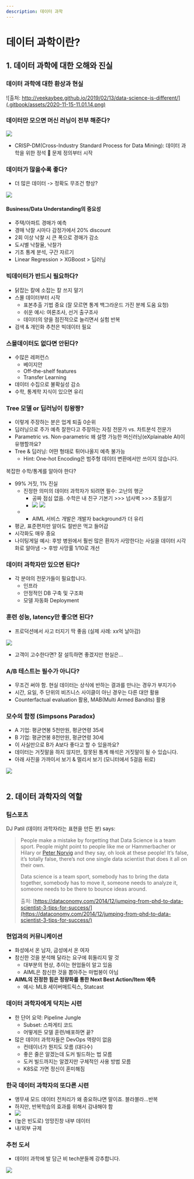 ```yaml
---
description: 데이터 과학
---
```


# 데이터 과학이란?

## 1. 데이터 과학에 대한 오해와 진실

### 데이터 과학에 대한 환상과 현실

![&#xCD9C;&#xCC98;: http://veekaybee.github.io/2019/02/13/data-science-is-different/](.gitbook/assets/2020-11-15-11.01.14.png)

### 데이터만 모으면 머신 러닝이 전부 해준다?

![](.gitbook/assets/basic.png)

* CRISP-DM\(Cross-Industry Standard Process for Data Mining\): 데이터 과학을 위한 정석  문제 정의부터 시작

### 데이터가 많을수록 좋다?

* 더 많은 데이터 -&gt; 정확도 무조건 향상?

![](.gitbook/assets/law.png)

#### Business/Data Understanding의 중요성

* 주택/아파트 경매가 예측
* 경매 낙찰 시마다 감정가에서 20% discount
* 2회 이상 낙찰 시 큰 폭으로 경매가 감소
* 도시별 낙찰율, 낙찰가
* 기초 통계 분석, 구간 자르기
* Linear Regression &gt; XGBoost &gt; 딥러닝

### 빅데이터가 반드시 필요하다?

* 닭잡는 칼에 소잡는 칼 쓰지 말기
* 스몰 데이터부터 시작 
  * 표본추출 기법 중요 \(잘 모르면 통계 백그라운드 가진 분께 도움 요청\) 
  * 쉬운 예시: 여론조사, 선거 출구조사 
  * 데이터의 양을 점진적으로 늘리면서 실험 반복 
* 검색 & 개인화 추천은 빅데이터 필요

### 스몰데이터도 없다면 안된다?

* 수많은 레퍼런스
  * 베이지안 
  * Off-the-shelf features 
  * Transfer Learning 
* 데이터 수집으로 불확실성 감소 
* 수학, 통계학 지식이 있으면 유리

### Tree 모델 or 딥러닝이 킹왕짱?

* 이렇게 주장하는 분은 업계 퇴출 0순위 
* 딥러닝으로 주가 예측 잘한다고 주장하는 자칭 전문가 vs. 차트분석 전문가 
* Parametric vs. Non-parametric 왜 설명 가능한 머신러닝\(eXplainable AI\)이 유행할까요? 
* Tree & 딥러닝: 어떤 형태로 튀어나올지 예측 불가능 
  * Hint: One-hot Encoding은 범주형 데이터 변환에서만 쓰이지 않습니다.

복잡한 수학/통계를 알아야 한다?

* 99% 거짓, 1% 진실 
  * 진정한 의미의 데이터 과학자가 되려면 필수: 고난의 행군  
    * 공짜 점심 없음. 수학은 내 친구 기본기 &gt;&gt;&gt; 넘사벽 &gt;&gt;&gt; 초필살기
    * ![](.gitbook/assets/bishop2.png) ![](.gitbook/assets/bishop1.png) 
  * * AIML 서비스 개발은 개발자 background가 더 유리 
* 평균, 표준편차만 알아도 절반은 먹고 들어감 
* 시각화도 매우 중요
* 나이팅게일 예시: 후방 병원에서 훨씬 많은 환자가 사망한다는 사실을 데이터 시각화로 알아냄 -&gt; 후방 사망률 1/10로 개선

### 데이터 과학자만 있으면 된다?

* 각 분야의 전문가들이 필요합니다. 
  * 인프라 
  * 안정적인 DB 구축 및 구조화 
  * 모델 자동화 Deployment 

### 훈련 성능, latency만 좋으면 된다?

* 프로덕션에서 사고 터지기 딱 좋음 \(실제 사례: xx억 날아감\)

![](.gitbook/assets/2020-11-15-10.54.24.png)

* 고객이 고수한다면?  잘 설득하면 좋겠지만 현실은…

### A/B 테스트는 필수가 아니다?

* 무조건 써야 함. 현실 데이터는 상식에 반하는 결과를 만나는 경우가 부지기수 
* 시간, 요일, 주 단위의 비즈니스 사이클이 아닌 경우는 다른 대안 활용 
* Counterfactual evaluation 활용, MAB\(Multi Armed Bandits\) 활용

### 모수의 함정 \(Simpsons Paradox\)

* A 기업: 평균연봉 5천만원, 평균연령 35세 
* B 기업: 평균연봉 8천만원, 평균연령 30세 
* 이 사실만으로 B가 A보다 좋다고 할 수 있을까요?
* 데이터는 거짓말을 하지 않지만, 잘못된 통계 해석은 거짓말이 될 수 있습니다.
* 아래 사진을 가까이서 보기 & 멀리서 보기 \(모니터에서 5걸음 뒤로\)

![](.gitbook/assets/hybrid.png)

|  |
| :--- |


## 2. 데이터 과학자의 역할

### 팀스포츠

DJ Patil \(데이터 과학자라는 표현을 만든 분\) says:

> People make a mistake by forgetting that Data Science is a team sport. People might point to people like me or Hammerbacher or Hilary or [Peter Norvig](https://www.quora.com/Peter-Norvig-1) and they say, oh look at these people! It’s false, it’s totally false, there’s not one single data scientist that does it all on their own.
>
> Data science is a team sport, somebody has to bring the data together, somebody has to move it, someone needs to analyze it, someone needs to be there to bounce ideas around.
>
> 출처: [https://dataconomy.com/2014/12/jumping-from-phd-to-data-scientist-3-tips-for-success/](https://dataconomy.com/2014/12/jumping-from-phd-to-data-scientist-3-tips-for-success/)

### 현업과의 커뮤니케이션

* 화성에서 온 남자, 금성에서 온 여자 
* 참신한 것을 분석해 달라는 요구에 휘둘리지 말 것 
  * 대부분의 현상, 추이는 현업들이 알고 있음 
  * AIML은 참신한 것을 뽑아주는 마법봉이 아님 
* **AIML의 진정한 힘은 정량화를 통한 Next Best Action/Item 예측** 
  * 예시: MLB 세이버매트릭스, Statcast

### 데이터 과학자에게 닥치는 시련

* 한 단어 요약: Pipeline Jungle 
  * Subset: 스파게티 코드 
  * 어떻게든 모델 훈련/배포하면 끝? 
* 많은 데이터 과학자들은 DevOps 역량이 없음 
  * 컨테이너가 뭔지도 모름 \(대다수\) 
  * 좋은 줄은 알겠는데 도커 빌드하는 법 모름 
  * 도커 빌드까지는 알겠지만 구체적인 사용 방법 모름 
  * K8S로 가면 정신이 혼미해짐

### 한국 데이터 과학자의 또다른 시련

* 앵무새 모드 데이터 전처리가 왜 중요하냐면 말이죠. 블라블라…반복
* 하지만, 반복학습의 효과를 위해서 감내해야 함
* ![](.gitbook/assets/2020-11-15-11.09.20.png) 
* \(높은 빈도로\) 엉망진창 내부 데이터 
* 내/외부 규제

### 추천 도서

* 데이터 과학에 발 담근 비 tech분들께 강추합니다.

![](.gitbook/assets/2020-11-15-11.11.29.png)

